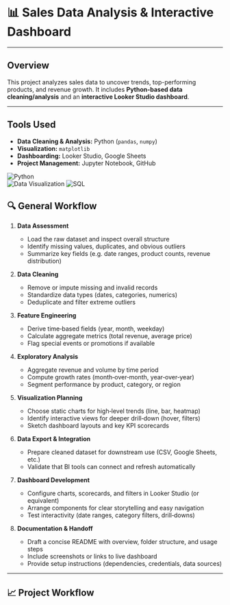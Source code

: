 # 📊 Sales Data Analysis & Interactive Dashboard  

---

## Overview  
This project analyzes sales data to uncover trends, top-performing products, and revenue growth. It includes **Python-based data cleaning/analysis** and an **interactive Looker Studio dashboard**.

---

## Tools Used  
- **Data Cleaning & Analysis:** Python (`pandas`, `numpy`)  
- **Visualization:** `matplotlib` 
- **Dashboarding:** Looker Studio, Google Sheets
- **Project Management:** Jupyter Notebook, GitHub  

![Python](https://img.shields.io/badge/Python-Intermediate-blue)  
![Data Visualization](https://img.shields.io/badge/Visualization-Looker_Studio|Matplotlib-orange)
![SQL](https://img.shields.io/badge/SQL-Intermediate-green)

## 🔍 General Workflow  

1. **Data Assessment**  
   - Load the raw dataset and inspect overall structure  
   - Identify missing values, duplicates, and obvious outliers  
   - Summarize key fields (e.g. date ranges, product counts, revenue distribution)  

2. **Data Cleaning**  
   - Remove or impute missing and invalid records  
   - Standardize data types (dates, categories, numerics)  
   - Deduplicate and filter extreme outliers  

3. **Feature Engineering**  
   - Derive time‑based fields (year, month, weekday)  
   - Calculate aggregate metrics (total revenue, average price)  
   - Flag special events or promotions if available  

4. **Exploratory Analysis**  
   - Aggregate revenue and volume by time period  
   - Compute growth rates (month‑over‑month, year‑over‑year)  
   - Segment performance by product, category, or region  

5. **Visualization Planning**  
   - Choose static charts for high‑level trends (line, bar, heatmap)  
   - Identify interactive views for deeper drill‑down (hover, filters)  
   - Sketch dashboard layouts and key KPI scorecards  

6. **Data Export & Integration**  
   - Prepare cleaned dataset for downstream use (CSV, Google Sheets, etc.)  
   - Validate that BI tools can connect and refresh automatically  

7. **Dashboard Development**  
   - Configure charts, scorecards, and filters in Looker Studio (or equivalent)  
   - Arrange components for clear storytelling and easy navigation  
   - Test interactivity (date ranges, category filters, drill‑downs)  

8. **Documentation & Handoff**  
   - Draft a concise README with overview, folder structure, and usage steps  
   - Include screenshots or links to live dashboard  
   - Provide setup instructions (dependencies, credentials, data sources)  

---

## 📈 Project Workflow  
